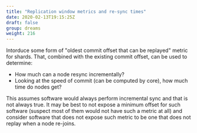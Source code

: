 ```yaml
---
title: "Replication window metrics and re-sync times"
date: 2020-02-13T19:15:25Z
draft: false
group: dreams
weight: 216
---
```


Intorduce some form of "oldest commit offset that can be replayed" metric for shards.
That, combined with the existing commit offset, can be used to determine:

  * How much can a node resync incrementally?
  * Looking at the speed of commit (can be computed by core), how much time do nodes get?

This assumes software would always perform incremental sync and that is not always true.
It may be best to not expose a minimum offset for such software (suspect most of them would not
have such a metric at all) and consider software that does not expose such metric to be one
that does not replay when a node re-joins.
